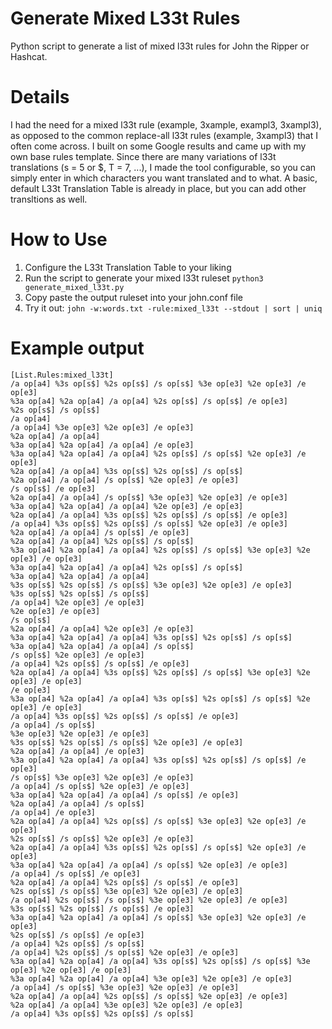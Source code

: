 # Generate Mixed L33t Rules
Python script to generate a list of mixed l33t rules for John the Ripper or Hashcat.

# Details
I had the need for a mixed l33t rule (example, 3xample, exampl3, 3xampl3), as opposed to the common replace-all l33t rules (example, 3xampl3) that I often come across. I built on some Google results and came up with my own base rules template. Since there are many variations of l33t translations (s = 5 or $, T = 7, ...), I made the tool configurable, so you can simply enter in which characters you want translated and to what. A basic, default L33t Translation Table is already in place, but you can add other transltions as well.

# How to Use
1. Configure the L33t Translation Table to your liking
2. Run the script to generate your mixed l33t ruleset `python3 generate_mixed_l33t.py`
3. Copy paste the output ruleset into your john.conf file
4. Try it out: `john -w:words.txt -rule:mixed_l33t --stdout | sort | uniq`

# Example output
```
[List.Rules:mixed_l33t]
/a op[a4] %3s op[s$] %2s op[s$] /s op[s$] %3e op[e3] %2e op[e3] /e op[e3]
%3a op[a4] %2a op[a4] /a op[a4] %2s op[s$] /s op[s$] /e op[e3]
%2s op[s$] /s op[s$]
/a op[a4]
/a op[a4] %3e op[e3] %2e op[e3] /e op[e3]
%2a op[a4] /a op[a4]
%3a op[a4] %2a op[a4] /a op[a4] /e op[e3]
%3a op[a4] %2a op[a4] /a op[a4] %2s op[s$] /s op[s$] %2e op[e3] /e op[e3]
%2a op[a4] /a op[a4] %3s op[s$] %2s op[s$] /s op[s$]
%2a op[a4] /a op[a4] /s op[s$] %2e op[e3] /e op[e3]
/s op[s$] /e op[e3]
%2a op[a4] /a op[a4] /s op[s$] %3e op[e3] %2e op[e3] /e op[e3]
%3a op[a4] %2a op[a4] /a op[a4] %2e op[e3] /e op[e3]
%2a op[a4] /a op[a4] %3s op[s$] %2s op[s$] /s op[s$] /e op[e3]
/a op[a4] %3s op[s$] %2s op[s$] /s op[s$] %2e op[e3] /e op[e3]
%2a op[a4] /a op[a4] /s op[s$] /e op[e3]
%2a op[a4] /a op[a4] %2s op[s$] /s op[s$]
%3a op[a4] %2a op[a4] /a op[a4] %2s op[s$] /s op[s$] %3e op[e3] %2e op[e3] /e op[e3]
%3a op[a4] %2a op[a4] /a op[a4] %2s op[s$] /s op[s$]
%3a op[a4] %2a op[a4] /a op[a4]
%3s op[s$] %2s op[s$] /s op[s$] %3e op[e3] %2e op[e3] /e op[e3]
%3s op[s$] %2s op[s$] /s op[s$]
/a op[a4] %2e op[e3] /e op[e3]
%2e op[e3] /e op[e3]
/s op[s$]
%2a op[a4] /a op[a4] %2e op[e3] /e op[e3]
%3a op[a4] %2a op[a4] /a op[a4] %3s op[s$] %2s op[s$] /s op[s$]
%3a op[a4] %2a op[a4] /a op[a4] /s op[s$]
/s op[s$] %2e op[e3] /e op[e3]
/a op[a4] %2s op[s$] /s op[s$] /e op[e3]
%2a op[a4] /a op[a4] %3s op[s$] %2s op[s$] /s op[s$] %3e op[e3] %2e op[e3] /e op[e3]
/e op[e3]
%3a op[a4] %2a op[a4] /a op[a4] %3s op[s$] %2s op[s$] /s op[s$] %2e op[e3] /e op[e3]
/a op[a4] %3s op[s$] %2s op[s$] /s op[s$] /e op[e3]
/a op[a4] /s op[s$]
%3e op[e3] %2e op[e3] /e op[e3]
%3s op[s$] %2s op[s$] /s op[s$] %2e op[e3] /e op[e3]
%2a op[a4] /a op[a4] /e op[e3]
%3a op[a4] %2a op[a4] /a op[a4] %3s op[s$] %2s op[s$] /s op[s$] /e op[e3]
/s op[s$] %3e op[e3] %2e op[e3] /e op[e3]
/a op[a4] /s op[s$] %2e op[e3] /e op[e3]
%3a op[a4] %2a op[a4] /a op[a4] /s op[s$] /e op[e3]
%2a op[a4] /a op[a4] /s op[s$]
/a op[a4] /e op[e3]
%2a op[a4] /a op[a4] %2s op[s$] /s op[s$] %3e op[e3] %2e op[e3] /e op[e3]
%2s op[s$] /s op[s$] %2e op[e3] /e op[e3]
%2a op[a4] /a op[a4] %3s op[s$] %2s op[s$] /s op[s$] %2e op[e3] /e op[e3]
%3a op[a4] %2a op[a4] /a op[a4] /s op[s$] %2e op[e3] /e op[e3]
/a op[a4] /s op[s$] /e op[e3]
%2a op[a4] /a op[a4] %2s op[s$] /s op[s$] /e op[e3]
%2s op[s$] /s op[s$] %3e op[e3] %2e op[e3] /e op[e3]
/a op[a4] %2s op[s$] /s op[s$] %3e op[e3] %2e op[e3] /e op[e3]
%3s op[s$] %2s op[s$] /s op[s$] /e op[e3]
%3a op[a4] %2a op[a4] /a op[a4] /s op[s$] %3e op[e3] %2e op[e3] /e op[e3]
%2s op[s$] /s op[s$] /e op[e3]
/a op[a4] %2s op[s$] /s op[s$]
/a op[a4] %2s op[s$] /s op[s$] %2e op[e3] /e op[e3]
%3a op[a4] %2a op[a4] /a op[a4] %3s op[s$] %2s op[s$] /s op[s$] %3e op[e3] %2e op[e3] /e op[e3]
%3a op[a4] %2a op[a4] /a op[a4] %3e op[e3] %2e op[e3] /e op[e3]
/a op[a4] /s op[s$] %3e op[e3] %2e op[e3] /e op[e3]
%2a op[a4] /a op[a4] %2s op[s$] /s op[s$] %2e op[e3] /e op[e3]
%2a op[a4] /a op[a4] %3e op[e3] %2e op[e3] /e op[e3]
/a op[a4] %3s op[s$] %2s op[s$] /s op[s$]
```
